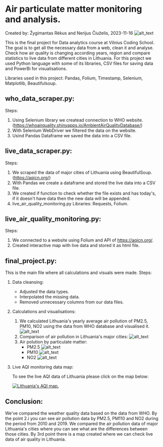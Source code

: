 # Air particulate matter monitoring and analysis.
Created by: Žygimantas Rėkus and Nerijus Čiuželis, 2023-11-16
![alt_text](https://github.com/7yg1s/Final-project/blob/main/jpeg/img.png)

This is the final project for Data analytics course at Vilnius Coding School. The goal is to get all the necessary data from a web, clean it and analyse. Check how air quality is changing according years, region and compare statistics to live data from different cities in Lithuania. For this project we used Python language with some of its libraries, CSV files for saving data and PowerBi for visualisations.

Libraries used in this project: Pandas, Folium, Timestamp, Selenium, Matplotlib, Beautifulsoup.

## who_data_scraper.py:
Steps:
1. Using Selenium library we createad connection to WHO website.
    (https://whoairquality.shinyapps.io/AmbientAirQualityDatabase/)
2. With Selenium WebDriver we filtered the data on the website.
3. Usind Pandas Dataframe we saved the data into a CSV file.


## live_data_scraper.py:
Steps:
1. We scraped the data of major cities of Lithuania using BeautifulSoup.(https://aqicn.org/)
2. With Pandas we create a dataframe and stored the live data into a CSV file.
3. We created if function to check whether the file exists and has today's, if it doesn't have data then the new data will be appended.
4. live_air_quality_monitoring.py Libraries: Requests, Folium.

## live_air_quality_monitoring.py:
Steps:
1. We connected to a website using Folium and API of https://aqicn.org/.
2. Created interactive map with live data and stored it as html file.

## final_project.py:
This is the main file where all calculations and visuals were made.
Steps:

1. Data cleansing:
   * Adjusted the data types. 
   * Interpolated the missing data.
   * Removed unnecessary columns from our data files.

2. Calculations and visualisations:
   1. We calculated Lithuania's yearly average air pollution of PM2.5, PM10, NO2 using the data from WHO database and visualised it.
        ![alt_text](https://github.com/7yg1s/Final-project/blob/main/jpeg/air_stat_by_year.png)
   2. Comparison of air pollution in Lithuania's major cities:
           ![alt_text](https://github.com/7yg1s/Final-project/blob/main/jpeg/recent_air_quality_data_major_cities.png)
   3. Air polution by particulate matter:
        * PM2.5 ![alt_text](https://github.com/7yg1s/Final-project/blob/main/jpeg/city_pm25_avg.png)
        * PM10 ![alt_text](https://github.com/7yg1s/Final-project/blob/main/jpeg/city_PM10_avg.png)
        * NO2 ![alt_text](https://github.com/7yg1s/Final-project/blob/main/jpeg/city_NO2_avg.png)
   
3. Live AQI monitoring data map:

    To see the live AQI data of Lithuania please click on the map below:      

    [![Lithuania's AQI map.](https://github.com/7yg1s/Final-project/blob/main/html/map_pic.png)](https://nbviewer.org/github/7yg1s/Final-project/blob/main/html/live_map.html)

## Conclusion:

We've compared the weather quality data based on the data from WHO. By the point 2.i you can see air pollution data by PM2.5, PM110 and NO2 during the period from 2010 and 2019.
We compared the air pollution data of major Lithuania's cities where you can see what are the differences between those cities.
By 3rd point there is a map created where we can check live data of air quality in Lithuania.
 
